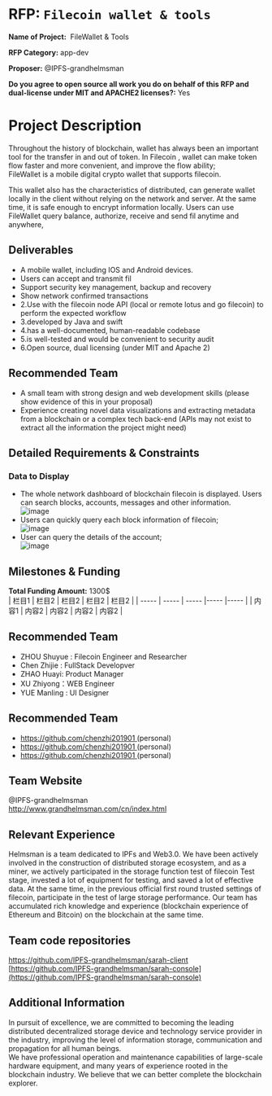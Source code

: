  # RFP: `Filecoin wallet & tools`

 **Name of Project:**  FileWallet & Tools
 
 **RFP Category:** app-dev
 
  **Proposer:** @IPFS-grandhelmsman
   
  **Do you agree to open source all work you do on behalf of this RFP and dual-license under MIT and APACHE2 licenses?:** Yes
  
 # Project Description
Throughout the history of blockchain, wallet has always been an important tool for the transfer in and out of token. In Filecoin , wallet can make token flow faster and more convenient, and improve the flow ability;<br>
FileWallet is a mobile digital crypto wallet that supports filecoin.<br>

This wallet also has the characteristics of distributed, can generate wallet locally in the client without relying on the network and server. At the same time, it is safe enough to encrypt information locally. Users can use FileWallet query balance, authorize, receive and send fil anytime and anywhere,

## Deliverables
- A mobile wallet, including IOS and Android devices.
- Users can accept and transmit fil
- Support security key management, backup and recovery
- Show network confirmed transactions
- 2.Use with the filecoin node API (local or remote lotus and go filecoin) to  perform the expected workflow
- 3.developed by Java and swift
- 4.has a well-documented, human-readable codebase
- 5.is well-tested and would be convenient to security audit
- 6.Open source, dual licensing (under MIT and Apache 2)

## Recommended Team
- A small team with strong design and web development skills (please show evidence of this in your proposal)
- Experience creating novel data visualizations and extracting metadata from a blockchain or a complex tech back-end (APIs may not exist to extract all the information the project might need)

## Detailed Requirements & Constraints

### Data to Display
- The whole network dashboard of blockchain filecoin is displayed. Users can search blocks, accounts, messages and other information.<br>
![image](https://upload.grandhelmsman.com/hlm/stage/Filecoin123_blockchain_apply1909.png)
- Users can quickly query each block information of filecoin;<br>
![image](https://upload.grandhelmsman.com/hlm/stage/Filecoin123_blockchain_apply1971.png)
- User can query the details of the account;<br>
![image](https://upload.grandhelmsman.com/hlm/stage/Filecoin123_blockchain_apply2016.png)

## Milestones & Funding
**Total Funding Amount:** 1300$<br>
| 栏目1 | 栏目2 | 栏目2 | 栏目2 | 栏目2 |
| ----- | ----- | ----- |----- |----- |
| 内容1 | 内容2 | 内容2 | 内容2 | 内容2 |
## Recommended Team
- ZHOU Shuyue : Filecoin Engineer and Researcher
- Chen Zhijie : FullStack Developver
- ZHAO Huayi: Product Manager
- XU Zhiyong：WEB Engineer
- YUE Manling : UI Designer
## Recommended Team
- [https://github.com/chenzhi201901 ](https://github.com/chenzhi201901) (personal)
- [https://github.com/chenzhi201901 ](https://github.com/chenzhi201901) (personal)
- [https://github.com/chenzhi201901 ](https://github.com/chenzhi201901) (personal)
## Team Website
@IPFS-grandhelmsman<br>
http://www.grandhelmsman.com/cn/index.html<br>
## Relevant Experience
Helmsman is a team dedicated to IPFs and Web3.0. We have been actively involved in the construction of distributed storage ecosystem, and as a miner, we actively participated in the storage function test of filecoin Test stage, invested a lot of equipment for testing, and saved a lot of effective data. At the same time, in the previous official first round trusted settings of filecoin, participate in the test of large storage performance. Our team has accumulated rich knowledge and experience (blockchain experience of Ethereum and Bitcoin) on the blockchain at the same time.
## Team code repositories
[https://github.com/IPFS-grandhelmsman/sarah-client ](https://github.com/IPFS-grandhelmsman/sarah-client ) <br>
[https://github.com/IPFS-grandhelmsman/sarah-console](https://github.com/IPFS-grandhelmsman/sarah-console) 
## Additional Information
In pursuit of excellence, we are committed to becoming the leading distributed decentralized storage device and technology service provider in the industry, improving the level of information storage, communication and propagation for all human beings.
<br>
We have professional operation and maintenance capabilities of large-scale hardware equipment, and many years of experience rooted in the blockchain industry. We believe that we can better complete the blockchain explorer.
